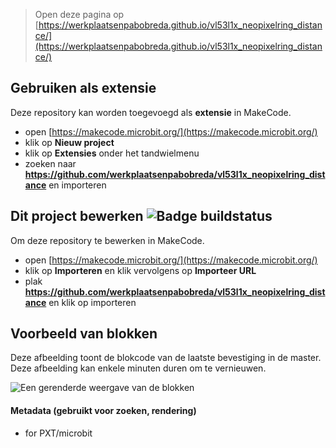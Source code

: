 
> Open deze pagina op [https://werkplaatsenpabobreda.github.io/vl53l1x_neopixelring_distance/](https://werkplaatsenpabobreda.github.io/vl53l1x_neopixelring_distance/)

## Gebruiken als extensie

Deze repository kan worden toegevoegd als **extensie** in MakeCode.

* open [https://makecode.microbit.org/](https://makecode.microbit.org/)
* klik op **Nieuw project**
* klik op **Extensies** onder het tandwielmenu
* zoeken naar **https://github.com/werkplaatsenpabobreda/vl53l1x_neopixelring_distance** en importeren

## Dit project bewerken ![Badge buildstatus](https://github.com/werkplaatsenpabobreda/vl53l1x_neopixelring_distance/workflows/MakeCode/badge.svg)

Om deze repository te bewerken in MakeCode.

* open [https://makecode.microbit.org/](https://makecode.microbit.org/)
* klik op **Importeren** en klik vervolgens op **Importeer URL**
* plak **https://github.com/werkplaatsenpabobreda/vl53l1x_neopixelring_distance** en klik op importeren

## Voorbeeld van blokken

Deze afbeelding toont de blokcode van de laatste bevestiging in de master.
Deze afbeelding kan enkele minuten duren om te vernieuwen.

![Een gerenderde weergave van de blokken](https://github.com/werkplaatsenpabobreda/vl53l1x_neopixelring_distance/raw/master/.github/makecode/blocks.png)

#### Metadata (gebruikt voor zoeken, rendering)

* for PXT/microbit
<script src="https://makecode.com/gh-pages-embed.js"></script><script>makeCodeRender("{{ site.makecode.home_url }}", "{{ site.github.owner_name }}/{{ site.github.repository_name }}");</script>
